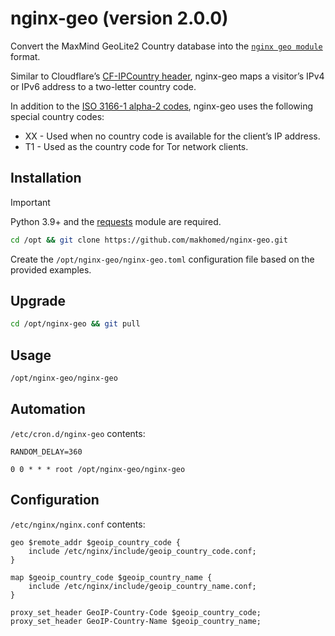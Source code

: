 # nginx-geo (version 2.0.0)

Convert the MaxMind GeoLite2 Country database into the [`nginx geo module`](https://nginx.org/en/docs/http/ngx_http_geo_module.html) format.

Similar to Cloudflare’s [CF-IPCountry header](https://developers.cloudflare.com/fundamentals/reference/http-headers/#cf-ipcountry), nginx-geo maps a visitor’s IPv4 or IPv6 address to a two-letter country code.

In addition to the [ISO 3166-1 alpha-2 codes](https://www.iso.org/iso-3166-country-codes.html), nginx-geo uses the following special country codes:

* XX - Used when no country code is available for the client’s IP address.
* T1 - Used as the country code for Tor network clients.

## Installation
> [!IMPORTANT]
> Python 3.9+ and the [requests](https://requests.readthedocs.io/) module are required.

```bash
cd /opt && git clone https://github.com/makhomed/nginx-geo.git
```
Create the `/opt/nginx-geo/nginx-geo.toml` configuration file based on the provided examples.

## Upgrade
```bash
cd /opt/nginx-geo && git pull
```

## Usage
```bash
/opt/nginx-geo/nginx-geo
```

## Automation
`/etc/cron.d/nginx-geo` contents:
```cron
RANDOM_DELAY=360

0 0 * * * root /opt/nginx-geo/nginx-geo
```

## Configuration
`/etc/nginx/nginx.conf` contents:
```nginx
geo $remote_addr $geoip_country_code {
    include /etc/nginx/include/geoip_country_code.conf;
}

map $geoip_country_code $geoip_country_name {
    include /etc/nginx/include/geoip_country_name.conf;
}

proxy_set_header GeoIP-Country-Code $geoip_country_code;
proxy_set_header GeoIP-Country-Name $geoip_country_name;
```

